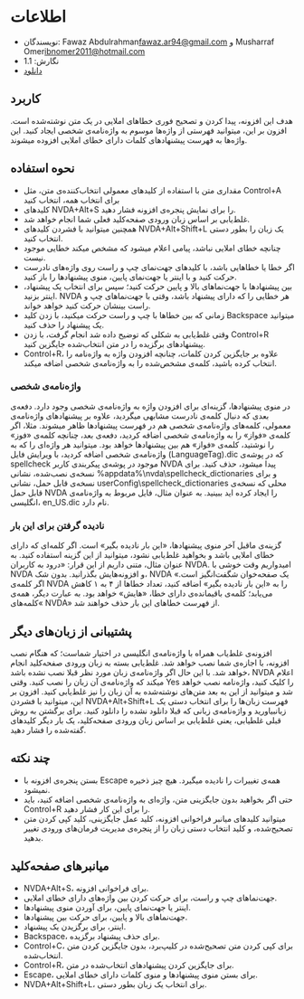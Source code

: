 # اطلاعات

- نویسندگان: Fawaz Abdulrahman<fawaz.ar94@gmail.com> و Musharraf Omer<ibnomer2011@hotmail.com>
- نگارش: 1.1
- [دانلود](https://github.com/blindpandas/spellcheck/releases/download/v1.1/spellcheck-1.1.nvda-addon)

## کاربرد

هدف این افزونه، پیدا کردن و تصحیح فوری خطاهای املایی در یک متن نوشته‌شده است. افزون بر این، میتوانید فهرستی از واژه‌ها موسوم به واژه‌نامه‌ی شخصی ایجاد کنید. این واژه‌ها به فهرست پیشنهادهای کلمات دارای خطای املایی افزوده میشوند.


## نحوه استفاده

- مقداری متن با استفاده از کلید‌های معمولی انتخاب‌کننده‌ی متن، مثل Control+A برای انتخاب همه، انتخاب کنید
- کلیدهای NVDA+Alt+S را برای نمایش پنجره‌ی افزونه فشار دهید.
- غلط‌یابی بر اساس زبان ورودی صفحه‌کلید فعلی شما انجام خواهد شد.
- همچنین میتوانید با فشردن کلیدهای NVDA+Alt+Shift+L یک زبان را بطور دستی انتخاب کنید.
- چنانچه خطای املایی نباشد، پیامی اعلام میشود که مشخص میکند خطایی موجود نیست.
- اگر خطا یا خطاهایی باشد، با کلیدهای جهت‌نمای چپ و راست روی واژه‌های نادرست حرکت کنید و با اینتر یا جهت‌نمای پایین، منوی پیشنهادها را باز کنید.
- بین پیشنهادها با جهت‌نماهای بالا و پایین حرکت کنید؛ سپس برای انتخاب یک پیشنهاد، اینتر بزنید. NVDA هر خطایی را که دارای پیشنهاد باشد، وقتی با جهت‌نماهای چپ و راست بینشان حرکت کنید خواهد خواند.
- زمانی که بین خطاها با چپ و راست حرکت میکنید، با زدن کلید Backspace میتوانید یک پیشنهاد را حذف کنید.
- وقتی غلط‌یابی به شکلی که توضیح داده شد انجام گرفت، با زدن Control+R پیشنهادهای برگزیده را در متن انتخاب‌شده جایگزین کنید.
- Control+R، علاوه بر جایگزین کردن کلمات، چنانچه افزودن واژه به واژه‌نامه را انتخاب کرده باشید، کلمه‌ی مشخص‌شده را به واژه‌نامه‌ی شخصی اضافه میکند.

### واژه‌نامه‌ی شخصی

در منوی پیشنهادها، گزینه‌ای برای افزودن واژه به واژه‌نامه‌ی شخصی وجود دارد. دفعه‌ی بعدی که دنبال کلمه‌ی نادرست مشابهی میگردید، علاوه بر پیشنهادهای واژه‌نامه‌ی معمولی، کلمه‌های واژه‌نامه‌ی شخصی هم در فهرست پیشنهادها ظاهر میشوند.
مثلا، اگر کلمه‌ی «فواز» را به واژه‌نامه‌ی شخصی اضافه کردید، دفعه‌ی بعد، چنانچه کلمه‌ی «فوز» را نوشتید، کلمه‌ی «فواز» هم بین پیشنهادها خواهد بود.
میتوانید هر واژه‌ای را که به واژه‌نامه‌ی شخصی اضافه کردید، با ویرایش فایل (LanguageTag).dic که در پوشه‌ی spellcheck موجود در پوشه‌ی پیکربندی کاربر NVDA پیدا میشود، حذف کنید.
برای نسخه‌ی نصب‌شده، نشانی  %appdata%\nvda\spellcheck_dictionaries و برای نسخه‌ی قابل حمل، نشانی userConfig\spellcheck_dictionaries محلی که نسخه‌ی قابل حمل NVDA را ایجاد کرده اید ببینید.
به عنوان مثال، فایل مربوط به واژه‌نامه‌ی انگلیسی، en_US.dic نام دارد.

### نادیده گرفتن برای این بار

گزینه‌ی ماقبل آخر منوی پیشنهادها، «این بار نادیده بگیر» است. اگر کلمه‌ای که دارای خطای املایی باشد و بخواهید غلط‌یابی نشود، میتوانید از این گزینه استفاده کنید.
به عنوان مثال، متنی داریم از این قرار: «درود به کاربران NVDA. امیدواریم وقت خوشی با NVDA و افزونه‌هایش بگذرانید. بدون شک، NVDA یک صفحه‌خوان شگفت‌انگیز است.» اگر کلمه‌ی NVDA را به «این بار نادیده بگیر» اضافه کنید، تعداد خطاها از ۴ به ۱ کاهش می‌یابد؛ کلمه‌ی باقیمانده‌ی دارای خطا، «هایش» خواهد بود. به عبارت دیگر، همه‌ی کلمه‌های« NVDA» از فهرست خطاهای این بار حذف خواهند شد.


## پشتیبانی از زبان‌های دیگر

افزونه‌ی غلط‌یاب همراه با واژه‌نامه‌ی انگلیسی در اختیار شماست؛ که هنگام نصب افزونه، با اجازه‌ی شما نصب خواهد شد.
غلط‌یابی بسته به زبان ورودی صفحه‌کلید انجام خواهد شد. با این حال اگر واژه‌نامه‌ی زبان مورد نظر قبلا نصب نشده باشد، NVDA اعلام میکند که واژه‌نامه‌ی آن زبان را نصب کنید. وقتی Yes را کلیک کنید، واژه‌نامه نصب خواهد شد و میتوانید از این به بعد متن‌های نوشته‌شده به آن زبان را نیز غلط‌یابی کنید.
افزون بر این، میتوانید با فشردن NVDA+Alt+Shift+L فهرست زبان‌ها را برای انتخاب دستی یک زبانبیاورید و واژه‌نامه‌ی زبانی که قبلا دانلود نشده را دانلود کنید. برای برگشتن به روش قبلی غلطیابی، یعنی غلط‌یابی بر اساس زبان ورودی صفحه‌کلید، یک بار دیگر کلیدهای گفته‌شده را فشار دهید.


## چند نکته

- بستن پنجره‌ی افزونه با Escape همه‌ی تغییرات را نادیده میگیرد. هیچ چیز ذخیره نمیشود.
- حتی اگر بخواهید بدون جایگزینی متن، واژه‌ای به واژه‌نامه‌ی شخصی اضافه کنید، باید Control+R را برای این کار فشار دهید.
- میتوانید کلیدهای میانبر فراخوانی افزونه، کلید عمل جایگزینی، کلید کپی کردن متن تصحیح‌شده، و کلید انتخاب دستی زبان را از پنجره‌ی مدیریت فرمان‌های ورودی تغییر بدهید.


## میانبرهای صفحه‌کلید

- NVDA+Alt+S، برای فراخوانی افزونه.
- جهت‌نماهای چپ و راست، برای حرکت کردن بین واژه‌های دارای خطای املایی.
- اینتر یا جهت‌نمای پایین، برای آوردن منوی پیشنهادها.
- جهت‌نماهای بالا و پایین، برای حرکت بین پیشنهادها.
- اینتر، برای برگزیدن یک پیشنهاد.
- Backspace، برای حذف پیشنهاد برگزیده.
- Control+C، برای کپی کردن متن تصحیح‌شده در کلیپ‌برد، بدون جایگزین کردن متن انتخاب‌شده.
- Control+R، برای جایگزین کردن پیشنهادهای انتخاب‌شده در متن.
- Escape، برای بستن منوی پیشنهادها و منوی کلمات دارای خطای املایی.
- NVDA+Alt+Shift+L، برای انتخاب یک زبان بطور دستی.

